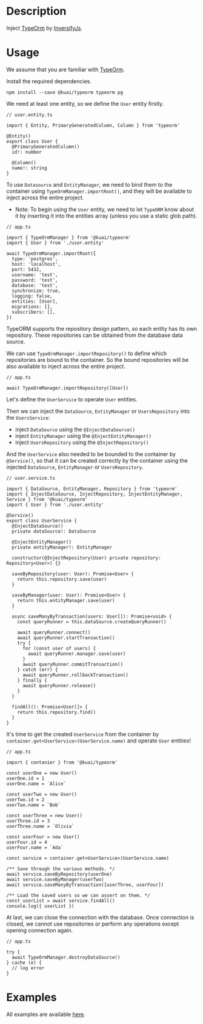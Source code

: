 # Description

Inject [TypeOrm](https://github.com/typeorm/typeorm) by [InversifyJs](https://github.com/inversify/InversifyJS).

# Usage

We assume that you are familiar with [TypeOrm](https://github.com/typeorm/typeorm).

Install the required dependencies.

```
npm install --save @kuai/typeorm typeorm pg
```

We need at least one entity, so we define the `User` entity firstly.

```
// user.entity.ts

import { Entity, PrimaryGeneratedColumn, Column } from 'typeorm'

@Entity()
export class User {
  @PrimaryGeneratedColumn()
  id!: number

  @Column()
  name!: string
}
```

To use `Datasource` and `EntityManager`, we need to bind them to the container using `TypeOrmManager.importRoot()`, and they will be available to inject across the entire project.

- Note: To begin using the `User` entity, we need to let `TypeORM` know about it by inserting it into the entities array (unless you use a static glob path).

```
// app.ts

import { TypeOrmManager } from '@kuai/typeorm'
import { User } from './user.entity'

await TypeOrmManager.importRoot({
  type: 'postgres',
  host: 'localhost',
  port: 5432,
  username: 'test',
  password: 'test',
  database: 'test',
  synchronize: true,
  logging: false,
  entities: [User],
  migrations: [],
  subscribers: [],
})
```

TypeORM supports the repository design pattern, so each entity has its own repository. These repositories can be obtained from the database data source.

We can use `TypeOrmManager.importRepository()` to define which repositories are bound to the container. So the bound repositories will be also available to inject across the entire project.

```
// app.ts

await TypeOrmManager.importRepository([User])
```

Let's define the `UserService` to operate `User` entities.

Then we can inject the `DataSource`, `EntityManager` or `UsersRepository` into the `UsersService`:

- inject `DataSource` using the `@InjectDataSource()`
- inject `EntityManager` using the `@InjectEntityManager()`
- inject `UsersRepository` using the `@InjectRepository()`

And the `UserService` also needed to be bounded to the container by `@Service()`, so that it can be created correctly by the container using the injected `DataSource`, `EntityManager` or `UsersRepository`.

```
// user.service.ts

import { DataSource, EntityManager, Repository } from 'typeorm'
import { InjectDataSource, InjectRepository, InjectEntityManager, Service } from '@kuai/typeorm'
import { User } from './user.entity'

@Service()
export class UserService {
  @InjectDataSource()
  private dataSource!: DataSource

  @InjectEntityManager()
  private entityManager!: EntityManager

  constructor(@InjectRepository(User) private repository: Repository<User>) {}

  saveByRepository(user: User): Promise<User> {
    return this.repository.save(user)
  }

  saveByManager(user: User): Promise<User> {
    return this.entityManager.save(user)
  }

  async saveManyByTransaction(users: User[]): Promise<void> {
    const queryRunner = this.dataSource.createQueryRunner()

    await queryRunner.connect()
    await queryRunner.startTransaction()
    try {
      for (const user of users) {
        await queryRunner.manager.save(user)
      }
      await queryRunner.commitTransaction()
    } catch (err) {
      await queryRunner.rollbackTransaction()
    } finally {
      await queryRunner.release()
    }
  }

  findAll(): Promise<User[]> {
    return this.repository.find()
  }
}
```

It's time to get the created `UserService` from the container by `container.get<UserService>(UserService.name)` and operate `User` entities!

```
// app.ts

import { contanier } from '@kuai/typeorm'

const userOne = new User()
userOne.id = 1
userOne.name = `Alice`

const userTwo = new User()
userTwo.id = 2
userTwo.name = `Bob`

const userThree = new User()
userThree.id = 3
userThree.name = `Olivia`

const userFour = new User()
userFour.id = 4
userFour.name = `Ada`

const service = container.get<UserService>(UserService.name)

/** Save through the various methods. */
await service.saveByRepository(userOne)
await service.saveByManager(userTwo)
await service.saveManyByTransaction([userThree, userFour])

/** Load the saved users so we can assert on them. */
const userList = await service.findAll()
console.log({ userList })
```

At last, we can close the connection with the database. Once connection is closed, we cannot use repositories or perform any operations except opening connection again.

```
// app.ts

try {
  await TypeOrmManager.destroyDataSource()
} cache (e) {
  // log error
}
```

# Examples

All examples are available [here](https://github.com/ckb-js/kuai/packages/typeorm/examples).

